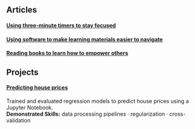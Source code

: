 ## Articles  
#### [Using three-minute timers to stay focused](https://github.com/maximilian-ho/articles/blob/main/using_three-minute_timers_to_stay_focused.md)  
#### [Using software to make learning materials easier to navigate](https://github.com/maximilian-ho/articles/blob/main/using_software_to_make_learning_materials_easier_to_navigate.md)  
#### [Reading books to learn how to empower others](https://github.com/maximilian-ho/articles/blob/main/reading_books_to_empower_others.md)      

## Projects
#### [Predicting house prices](https://github.com/maximilian-ho/Data-Analytics-Projects/blob/main/House%20Prices%20Prediction/house-prices-prediction.ipynb) 
Trained and evaluated regression models to predict house prices using a Jupyter Notebook.  
**Demonstrated Skills:** data processing pipelines · regularization · cross-validation  


